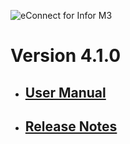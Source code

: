 ![eConnect for Infor M3](../../../images/banner-econnect-m3.jpg)

# Version 4.1.0

- ## [User Manual](4.1.0/usermanual-material-plan.md)

- ## [Release Notes](4.1.0/release-notes-material-plan.md)
